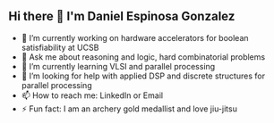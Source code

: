 ## Hi there 👋 I'm Daniel Espinosa Gonzalez
- 🔭 I’m currently working on hardware accelerators for boolean satisfiability at UCSB
- 💬 Ask me about reasoning and logic, hard combinatorial problems
- 🌱 I’m currently learning VLSI and parallel processing
- 🤔 I’m looking for help with applied DSP and discrete structures for parallel processing
- 📫 How to reach me: LinkedIn or Email
- ⚡ Fun fact: I am an archery gold medallist and love jiu-jitsu

<!--
**danielespo/danielespo** is a ✨ _special_ ✨ repository because its `README.md` (this file) appears on your GitHub profile.

Here are some ideas to get you started:

- 🔭 I’m currently working on ...
- 🌱 I’m currently learning ...
- 👯 I’m looking to collaborate on ...
- 🤔 I’m looking for help with ...
- 💬 Ask me about ...
- 📫 How to reach me: ...
- 😄 Pronouns: ...
- ⚡ Fun fact: ...
-->
